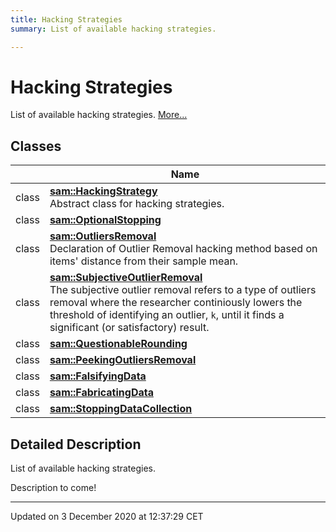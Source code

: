 ```yaml
---
title: Hacking Strategies
summary: List of available hacking strategies.  

---
```


# Hacking Strategies




List of available hacking strategies.  [More...](#detailed-description)






## Classes

|                | Name           |
| -------------- | -------------- |
| class | **[sam::HackingStrategy](/doxygen/Classes/classsam_1_1_hacking_strategy/)** <br>Abstract class for hacking strategies.  |
| class | **[sam::OptionalStopping](/doxygen/Classes/classsam_1_1_optional_stopping/)**  |
| class | **[sam::OutliersRemoval](/doxygen/Classes/classsam_1_1_outliers_removal/)** <br>Declaration of Outlier Removal hacking method based on items' distance from their sample mean.  |
| class | **[sam::SubjectiveOutlierRemoval](/doxygen/Classes/classsam_1_1_subjective_outlier_removal/)** <br>The subjective outlier removal refers to a type of outliers removal where the researcher continiously lowers the threshold of identifying an outlier, `k`, until it finds a significant (or satisfactory) result.  |
| class | **[sam::QuestionableRounding](/doxygen/Classes/classsam_1_1_questionable_rounding/)**  |
| class | **[sam::PeekingOutliersRemoval](/doxygen/Classes/classsam_1_1_peeking_outliers_removal/)**  |
| class | **[sam::FalsifyingData](/doxygen/Classes/classsam_1_1_falsifying_data/)**  |
| class | **[sam::FabricatingData](/doxygen/Classes/classsam_1_1_fabricating_data/)**  |
| class | **[sam::StoppingDataCollection](/doxygen/Classes/classsam_1_1_stopping_data_collection/)**  |








## Detailed Description

List of available hacking strategies. 


























Description to come! 








-------------------------------

Updated on  3 December 2020 at 12:37:29 CET